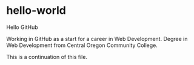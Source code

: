 # hello-world
Hello GitHub

Working in GitHub as a start for a career in Web Development. 
Degree in Web Development from Central Oregon Community College.


This is a continuation of this file.
